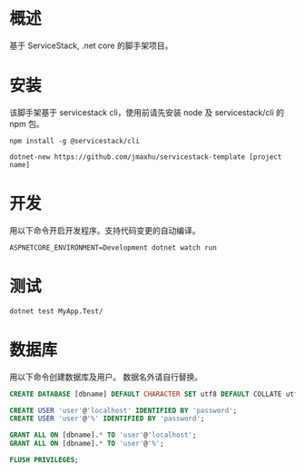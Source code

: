# 概述

基于 ServiceStack, .net core 的脚手架项目。

# 安装

该脚手架基于 servicestack cli，使用前请先安装 node 及 servicestack/cli 的 npm 包。

```shell
npm install -g @servicestack/cli

dotnet-new https://github.com/jmaxhu/servicestack-template [project name]
```

# 开发

用以下命令开启开发程序。支持代码变更的自动编译。

```shell
ASPNETCORE_ENVIRONMENT=Development dotnet watch run
```

# 测试

```shell
dotnet test MyApp.Test/
```

# 数据库

用以下命令创建数据库及用户。 数据名外请自行替换。

```sql
CREATE DATABASE [dbname] DEFAULT CHARACTER SET utf8 DEFAULT COLLATE utf8_general_ci; 

CREATE USER 'user'@'localhost' IDENTIFIED BY 'password';
CREATE USER 'user'@'%' IDENTIFIED BY 'password';

GRANT ALL ON [dbname].* TO 'user'@'localhost';
GRANT ALL ON [dbname].* TO 'user'@'%';

FLUSH PRIVILEGES;
```